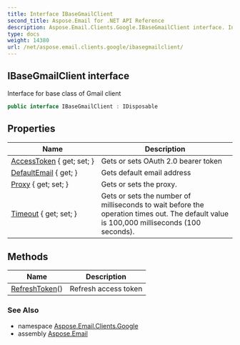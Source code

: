 ```yaml
---
title: Interface IBaseGmailClient
second_title: Aspose.Email for .NET API Reference
description: Aspose.Email.Clients.Google.IBaseGmailClient interface. Interface for base class of Gmail client
type: docs
weight: 14380
url: /net/aspose.email.clients.google/ibasegmailclient/
---
```

## IBaseGmailClient interface

Interface for base class of Gmail client

```csharp
public interface IBaseGmailClient : IDisposable
```

## Properties

| Name | Description |
| --- | --- |
| [AccessToken](../../aspose.email.clients.google/ibasegmailclient/accesstoken/) { get; set; } | Gets or sets OAuth 2.0 bearer token |
| [DefaultEmail](../../aspose.email.clients.google/ibasegmailclient/defaultemail/) { get; } | Gets default email address |
| [Proxy](../../aspose.email.clients.google/ibasegmailclient/proxy/) { get; set; } | Gets or sets the proxy. |
| [Timeout](../../aspose.email.clients.google/ibasegmailclient/timeout/) { get; set; } | Gets or sets the number of milliseconds to wait before the operation times out. The default value is 100,000 milliseconds (100 seconds). |

## Methods

| Name | Description |
| --- | --- |
| [RefreshToken](../../aspose.email.clients.google/ibasegmailclient/refreshtoken/)() | Refresh access token |

### See Also

* namespace [Aspose.Email.Clients.Google](../../aspose.email.clients.google/)
* assembly [Aspose.Email](../../)


